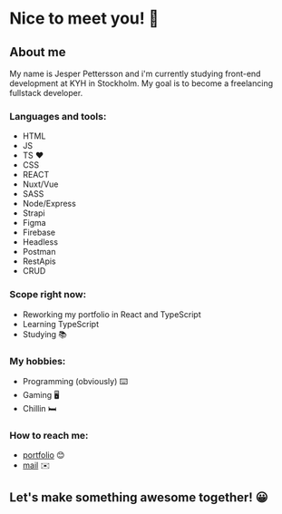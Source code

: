 # Nice to meet you! 👋

## About me
My name is Jesper Pettersson and i'm currently studying front-end development at KYH in Stockholm. My goal is to become a freelancing fullstack developer.

### Languages and tools:
- HTML
- JS
- TS ❤️
- CSS
- REACT
- Nuxt/Vue
- SASS
- Node/Express
- Strapi
- Figma
- Firebase
- Headless
- Postman
- RestApis
- CRUD

### Scope right now:
- Reworking my portfolio in React and TypeScript
- Learning TypeScript
- Studying 📚

### My hobbies:
- Programming (obviously) ⌨️
- Gaming 🖥️
- Chillin 🛏️

### How to reach me:
- [portfolio](https://jesperp.surge.sh/) 😊
- [mail](mailto:jesper.pettersson00@hotmail.com) ✉️

## **Let's make something awesome together!** 😀
